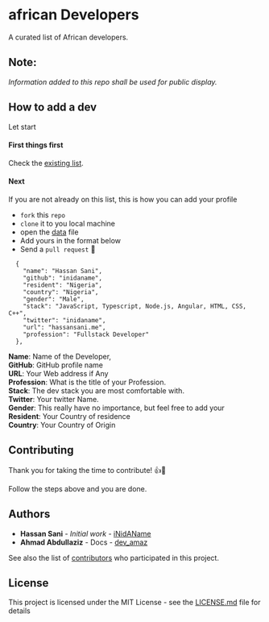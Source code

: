 # african Developers
A curated list of African developers.

## Note:
*Information added to this repo shall be used for public display.*

## How to add a dev
Let start

#### First things first

Check the [existing list](https://hassansani.me/african).

#### Next
If you are not already on this list, this is how you can add your profile

* `fork` this `repo`
* `clone` it to you local machine
* open the [data]() file
* Add yours in the format below
* Send a `pull request` 🎉

```
  {
    "name": "Hassan Sani",
    "github": "inidaname",
    "resident": "Nigeria",
    "country": "Nigeria",
    "gender": "Male",
    "stack": "JavaScript, Typescript, Node.js, Angular, HTML, CSS, C++",
    "twitter": "inidaname",
    "url": "hassansani.me",
    "profession": "Fullstack Developer"
  },
```

**Name**: Name of the Developer,<br/>
**GitHub**: GitHub profile name<br/>
**URL**: Your Web address if Any<br/>
**Profession**: What is the title of your Profession.<br/>
**Stack**: The dev stack you are most comfortable with.<br/>
**Twitter**: Your twitter Name.<br/>
**Gender**: This really have no importance, but feel free to add your<br/>
**Resident**: Your Country of residence<br/>
**Country**: Your Country of Origin


## Contributing

Thank you for taking the time to contribute! 👍🎉

Follow the steps above and you are done.


## Authors

* **Hassan Sani** - *Initial work* - [iNidAName](https://github.com/iNidAName)
* **Ahmad Abdullaziz** - Docs - [dev_amaz](https://github.com/dev_amaz)

See also the list of [contributors](https://github.com/inidaname/africandevs/contributors) who participated in this project.

## License

This project is licensed under the MIT License - see the [LICENSE.md](LICENSE.md) file for details
